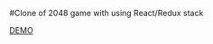 #Clone of 2048 game with using React/Redux stack

[DEMO](http://borovik96.github.io/2048-react-redux)
